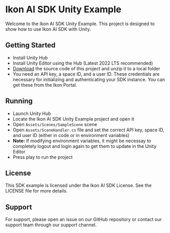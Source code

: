 
# Ikon AI SDK Unity Example

Welcome to the Ikon AI SDK Unity Example. This project is designed to show how to use Ikon AI SDK with Unity.

## Getting Started

- Install Unity Hub
- Install Unity Editor using the Hub (Latest 2022 LTS recommended)
- [Download](https://github.com/ikonlive/ikon-sdk-unity-demo/releases/) the source code of this project and unzip it to a local folder
- You need an API key, a space ID, and a user ID. These credentials are necessary for initializing and authenticating your SDK instance. You can get these from the Ikon Portal.

## Running

- Launch Unity Hub
- Locate the Ikon AI SDK Unity Example project and open it
- Open `Assets/Scenes/SampleScene` scene
- Open `Assets/SceneHandler.cs` file and set the correct API key, space ID, and user ID (either in code or in environment variables)
- **Note:** If modifying environment variables, it might be necessay to completely logout and login again to get them to update in the Unity Editor
- Press play to run the project

## License

This SDK example is licensed under the Ikon AI SDK License. See the LICENSE file for more details.

## Support

For support, please open an issue on our GitHub repository or contact our support team through our support channel.
